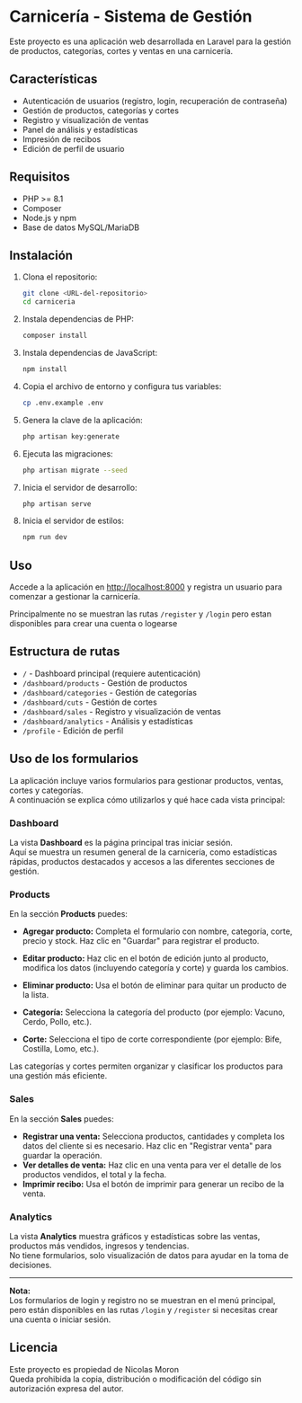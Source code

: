 # Carnicería - Sistema de Gestión

Este proyecto es una aplicación web desarrollada en Laravel para la gestión de productos, categorías, cortes y ventas en una carnicería.

## Características

-   Autenticación de usuarios (registro, login, recuperación de contraseña)
-   Gestión de productos, categorías y cortes
-   Registro y visualización de ventas
-   Panel de análisis y estadísticas
-   Impresión de recibos
-   Edición de perfil de usuario

## Requisitos

-   PHP >= 8.1
-   Composer
-   Node.js y npm
-   Base de datos MySQL/MariaDB

## Instalación

1. Clona el repositorio:

    ```bash
    git clone <URL-del-repositorio>
    cd carniceria
    ```

2. Instala dependencias de PHP:

    ```bash
    composer install
    ```

3. Instala dependencias de JavaScript:

    ```bash
    npm install
    ```

4. Copia el archivo de entorno y configura tus variables:

    ```bash
    cp .env.example .env
    ```

5. Genera la clave de la aplicación:

    ```bash
    php artisan key:generate
    ```

6. Ejecuta las migraciones:

    ```bash
    php artisan migrate --seed
    ```

7. Inicia el servidor de desarrollo:
    ```bash
    php artisan serve
    ```
8. Inicia el servidor de estilos:
    ```bash
    npm run dev
    ```

## Uso

Accede a la aplicación en [http://localhost:8000](http://localhost:8000) y registra un usuario para comenzar a gestionar la carnicería.

Principalmente no se muestran las rutas `/register` y `/login` pero estan disponibles para crear una cuenta o logearse

## Estructura de rutas

-   `/` - Dashboard principal (requiere autenticación)
-   `/dashboard/products` - Gestión de productos
-   `/dashboard/categories` - Gestión de categorías
-   `/dashboard/cuts` - Gestión de cortes
-   `/dashboard/sales` - Registro y visualización de ventas
-   `/dashboard/analytics` - Análisis y estadísticas
-   `/profile` - Edición de perfil

## Uso de los formularios

La aplicación incluye varios formularios para gestionar productos, ventas, cortes y categorías.  
A continuación se explica cómo utilizarlos y qué hace cada vista principal:

### Dashboard

La vista **Dashboard** es la página principal tras iniciar sesión.  
Aquí se muestra un resumen general de la carnicería, como estadísticas rápidas, productos destacados y accesos a las diferentes secciones de gestión.

### Products

En la sección **Products** puedes:

-   **Agregar producto:** Completa el formulario con nombre, categoría, corte, precio y stock. Haz clic en "Guardar" para registrar el producto.
-   **Editar producto:** Haz clic en el botón de edición junto al producto, modifica los datos (incluyendo categoría y corte) y guarda los cambios.
-   **Eliminar producto:** Usa el botón de eliminar para quitar un producto de la lista.

-   **Categoría:** Selecciona la categoría del producto (por ejemplo: Vacuno, Cerdo, Pollo, etc.).
-   **Corte:** Selecciona el tipo de corte correspondiente (por ejemplo: Bife, Costilla, Lomo, etc.).

Las categorías y cortes permiten organizar y clasificar los productos para una gestión más eficiente.

### Sales

En la sección **Sales** puedes:

-   **Registrar una venta:** Selecciona productos, cantidades y completa los datos del cliente si es necesario. Haz clic en "Registrar venta" para guardar la operación.
-   **Ver detalles de venta:** Haz clic en una venta para ver el detalle de los productos vendidos, el total y la fecha.
-   **Imprimir recibo:** Usa el botón de imprimir para generar un recibo de la venta.

### Analytics

La vista **Analytics** muestra gráficos y estadísticas sobre las ventas, productos más vendidos, ingresos y tendencias.  
No tiene formularios, solo visualización de datos para ayudar en la toma de decisiones.

---

**Nota:**  
Los formularios de login y registro no se muestran en el menú principal, pero están disponibles en las rutas `/login` y `/register` si necesitas crear una cuenta o iniciar sesión.

## Licencia

Este proyecto es propiedad de Nicolas Moron  
Queda prohibida la copia, distribución o modificación del código sin autorización expresa del autor.
